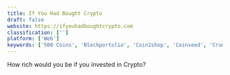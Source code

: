 ```yaml
---
title: If You Had Bought Crypto
draft: false 
website: https://ifyouhadboughtcrypto.com
classification: ['']
platform: ['Web']
keywords: ['500 Coins', 'Blockportolio', 'Coin2shop', 'Coinseed', 'Crumbs', 'CryptoKitties', 'Extreme Crypto FOMO', 'Munt', 'Savvy', 'Telegram Crypto Groups']
---
```

How rich would you be if you invested in Crypto?